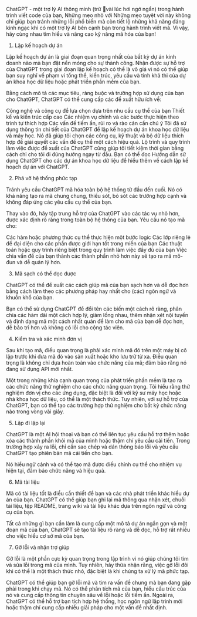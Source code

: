 ChatGPT - một trợ lý AI thông minh (trừ vài lúc hơi ngớ ngẩn) trong hành trình viết code của bạn, Những mẹo nhỏ với 
Những mẹo tuyệt vời này không chỉ giúp bạn tránh những lỗi phổ biến mà còn tiết lộ những khả năng đáng kinh ngạc khi có một trợ lý AI bên cạnh bạn trong hành trình viết mã. Vì vậy, hãy cùng nhau tìm hiểu và nâng cao kỹ năng mã hóa của bạn!

 

1. Lập kế hoạch dự án
 

Lập kế hoạch dự án là giai đoạn quan trọng nhất của bất kỳ dự án kinh doanh nào mà bạn đặt nền móng cho sự thành công. Nhận được sự hỗ trợ của ChatGPT trong giai đoạn lập kế hoạch có thể là vô giá vì nó có thể giúp bạn suy nghĩ về phạm vi tổng thể, kiến trúc, yêu cầu và tính khả thi của dự án khoa học dữ liệu hoặc phát triển phần mềm của bạn.

Bằng cách mô tả các mục tiêu, ràng buộc và trường hợp sử dụng của bạn cho ChatGPT, ChatGPT có thể cung cấp các đề xuất hữu ích về:

Công nghệ và công cụ để lựa chọn dựa trên nhu cầu cụ thể của bạn
Thiết kế và kiến trúc cấp cao
Các nhiệm vụ chính và các bước thực hiện theo trình tự thích hợp
Các vấn đề tiềm ẩn, rủi ro và rào cản cần chú ý
Tôi đã sử dụng thông tin chi tiết của ChatGPT để lập kế hoạch dự án khoa học dữ liệu và máy học. Nó đã giúp tôi chọn các công cụ, kỹ thuật và bộ dữ liệu thích hợp để giải quyết các vấn đề cụ thể một cách hiệu quả. Lộ trình và quy trình làm việc được đề xuất của ChatGPT cũng giúp tôi tiết kiệm thời gian bằng cách chỉ cho tôi đi đúng hướng ngay từ đầu. Bạn có thể đọc Hướng dẫn sử dụng ChatGPT cho các dự án khoa học dữ liệu để hiểu thêm về cách lập kế hoạch dự án với ChatGPT.

 

2. Phá vỡ hệ thống phức tạp
 

Tránh yêu cầu ChatGPT mã hóa toàn bộ hệ thống từ đầu đến cuối. Nó có khả năng tạo ra mã chung chung, thiếu sót, bỏ sót các trường hợp cạnh và không đáp ứng các yêu cầu cụ thể của bạn.

Thay vào đó, hãy tập trung hỗ trợ của ChatGPT vào các tác vụ nhỏ hơn, được xác định rõ ràng trong toàn bộ hệ thống của bạn. Yêu cầu nó tạo mã cho:

Các hàm hoặc phương thức cụ thể thực hiện một bước logic
Các lớp riêng lẻ để đại diện cho các phần được giới hạn tốt trong miền của bạn
Các thuật toán hoặc quy trình riêng biệt trong quy trình làm việc đầy đủ của bạn
Việc chia vấn đề của bạn thành các thành phần nhỏ hơn này sẽ tạo ra mã mô-đun và dễ quản lý hơn.

 

3. Mã sạch có thể đọc được
 

ChatGPT có thể đề xuất các cách giúp mã của bạn sạch hơn và dễ đọc hơn bằng cách làm theo các phương pháp hay nhất cho (các) ngôn ngữ và khuôn khổ của bạn.

Bạn có thể sử dụng ChatGPT để đổi tên các biến một cách rõ ràng, phân chia các hàm dài một cách hợp lý, giảm lồng nhau, thêm nhận xét nội tuyến và định dạng mã một cách nhất quán để làm cho mã của bạn dễ đọc hơn, dễ bảo trì hơn và không có lỗi cho cộng tác viên.

 

4. Kiểm tra và xác minh đơn vị
 

Sau khi tạo mã, điều quan trọng là phải xác minh mã đó trên một máy bị cô lập trước khi đưa mã đó vào sản xuất hoặc kho lưu trữ từ xa. Điều quan trọng là không chỉ dựa hoàn toàn vào chức năng của mã; đảm bảo rằng nó đang sử dụng API mới nhất.

Một trong những khía cạnh quan trọng của phát triển phần mềm là tạo ra các chức năng thử nghiệm cho các chức năng quan trọng. Tôi hiểu rằng thử nghiệm đơn vị cho các ứng dụng, đặc biệt là đối với kỹ sư máy học hoặc nhà khoa học dữ liệu, có thể là một thách thức. Tuy nhiên, với sự hỗ trợ của ChatGPT, bạn có thể tạo các trường hợp thử nghiệm cho bất kỳ chức năng nào trong vòng vài giây.

 

5. Lặp đi lặp lại
 

ChatGPT là một AI hội thoại và bạn có thể liên tục yêu cầu hỗ trợ thêm hoặc xóa các thành phần khỏi mã của mình hoặc thậm chí yêu cầu cải tiến. Trong trường hợp xảy ra lỗi, chỉ cần sao chép và dán thông báo lỗi và yêu cầu ChatGPT tạo phiên bản mã cải tiến cho bạn.

Nó hiểu ngữ cảnh và có thể tạo mã được điều chỉnh cụ thể cho nhiệm vụ hiện tại, đảm bảo chức năng và hiệu quả.

 

6. Mã tài liệu
 

Mã có tài liệu tốt là điều cần thiết để bạn và các nhà phát triển khác hiểu dự án của bạn. ChatGPT có thể giúp bạn ghi lại mã thông qua nhận xét, chuỗi tài liệu, tệp README, trang wiki và tài liệu khác dựa trên ngôn ngữ và công cụ của bạn.

Tất cả những gì bạn cần làm là cung cấp một mô tả dự án ngắn gọn và một đoạn mã của bạn, ChatGPT sẽ tạo tài liệu rõ ràng và dễ đọc, hỗ trợ rất nhiều cho việc hiểu cơ sở mã của bạn.

 

7. Gỡ lỗi và nhận trợ giúp
 

Gỡ lỗi là một phần cực kỳ quan trọng trong lập trình vì nó giúp chúng tôi tìm và sửa lỗi trong mã của mình. Tuy nhiên, hãy thừa nhận rằng, việc gỡ lỗi đôi khi có thể là một thách thức nhỏ, đặc biệt là khi chúng ta xử lý mã phức tạp.

ChatGPT có thể giúp bạn gỡ lỗi mã và tìm ra vấn đề chung mà bạn đang gặp phải trong khi chạy mã. Nó có thể phân tích mã của bạn, hiểu cấu trúc của nó và cung cấp thông tin chuyên sâu về lỗi hoặc lỗi tiềm ẩn. Ngoài ra, ChatGPT có thể hỗ trợ bạn tích hợp hệ thống, học ngôn ngữ lập trình mới hoặc thậm chí cung cấp nhiều giải pháp cho một vấn đề nhất định.